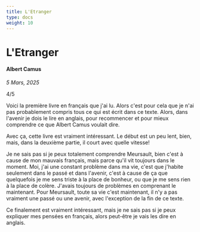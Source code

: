 ```yaml
---
title: L'Etranger
type: docs
weight: 10
---
```


# L'Etranger  

#### Albert Camus

*5 Mars, 2025*

4/5

Voici la première livre en français que j'ai lu. Alors c'est pour cela que je n'ai pas probablement compris tous ce qui est écrit dans ce texte. Alors, dans l'avenir je dois le lire en anglais, pour recommencer et pour mieux comprendre ce que Albert Camus voulait dire.

Avec ça, cette livre est vraiment intéressant. Le début est un peu lent, bien, mais, dans la deuxième partie, il court avec quelle vitesse!

Je ne sais pas si je peux totalement comprendre Meursault, bien c'est à cause de mon mauvais français, mais parce qu'il vit toujours dans le moment. Moi, j'ai une constant problème dans ma vie, c'est que j'habite seulement dans le passé et dans l'avenir, c'est à cause de ça que quelquefois je me sens triste à la place de bonheur, ou que je me sens rien à la place de colère. J'avais toujours de problèmes en comprenant le maintenant. Pour Meursault, toute sa vie c'est maintenant, il n'y a pas vraiment une passé ou une avenir, avec l'exception de la fin de ce texte.

Ce finalement est vraiment intéressant, mais je ne sais pas si je peux expliquer mes pensées en français, alors peut-être je vais les dire en anglais.